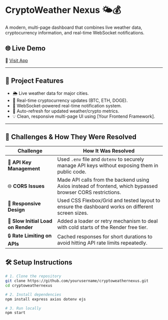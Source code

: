 # CryptoWeather Nexus 🌤️💰

A modern, multi-page dashboard that combines live weather data, cryptocurrency information, and real-time WebSocket notifications.

## 🌐 Live Demo
🔗 [Visit App](https://cryptoweathernexus.onrender.com)

---

## 🚀 Project Features

- 🌦️ Live weather data for major cities.
- 💸 Real-time cryptocurrency updates (BTC, ETH, DOGE).
- 🔔 WebSocket-powered real-time notification system.
- 🔁 Auto-refresh for updated weather/crypto metrics.
- 💡 Clean, responsive multi-page UI using [Your Frontend Framework].

---
## 🧠 Challenges & How They Were Resolved

| **Challenge** | **How It Was Resolved** |
|---------------|---------------------------|
| 🔑 **API Key Management** | Used `.env` file and `dotenv` to securely manage API keys without exposing them in public code. |
| 🌐 **CORS Issues** | Made API calls from the backend using Axios instead of frontend, which bypassed browser CORS restrictions. |
| 📱 **Responsive Design** | Used CSS Flexbox/Grid and tested layout to ensure the dashboard works on different screen sizes. |
| 🐌 **Slow Initial Load on Render** | Added a loader or retry mechanism to deal with cold starts of the Render free tier. |
| 🔒 **Rate Limiting on APIs** | Cached responses for short durations to avoid hitting API rate limits repeatedly. |


## 🛠️ Setup Instructions

```bash
# 1. Clone the repository
git clone https://github.com/yourusername/cryptoweathernexus.git
cd cryptoweathernexus

# 2. Install dependencies
npm install express axios dotenv ejs

# 3. Run locally
npm start
